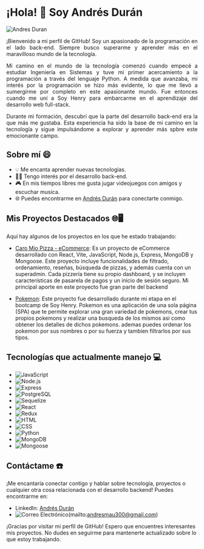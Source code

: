 # ¡Hola! 👋 Soy Andrés Durán

![Andres Duran](https://github.com/CO4CH/CO4CH/assets/109003491/cf91af7a-da33-485b-a99f-96f882781a38)

<p align="justify">
  ¡Bienvenido a mi perfil de GitHub! Soy un apasionado de la programación en el lado back-end. Siempre busco superarme y aprender más en el maravilloso mundo de la tecnología.
</p>

<p align="justify">
  Mi camino en el mundo de la tecnología comenzó cuando empecé a estudiar Ingeniería en Sistemas y tuve mi primer acercamiento a la programación a través del lenguaje Python. A medida que avanzaba, mi interés por la programación se hizo más evidente, lo que me llevó a sumergirme por completo en este apasionante mundo. Fue entonces cuando me uní a Soy Henry para embarcarme en el aprendizaje del desarrollo web full-stack.
</p>

<p align="justify">
  Durante mi formación, descubrí que la parte del desarrollo back-end era la que más me gustaba. Esta experiencia ha sido la base de mi camino en la tecnología y sigue impulsándome a explorar y aprender más spbre este emocionante campo.
</p>

## Sobre mí 😄

- 💡 Me encanta aprender nuevas tecnologías.
- 👨‍💻 Tengo interés por el desarrollo back-end.
- 🎮 En mis tiempos libres me gusta jugar videojuegos con amigos y escuchar musica.
- 🌐 Puedes encontrarme en [Andrés Durán](https://www.linkedin.com/in/andr%C3%A9s-dur%C3%A1n-b4a821232/) para conectarte conmigo.

## Mis Proyectos Destacados 🌐🖥️

Aquí hay algunos de los proyectos en los que he estado trabajando:

- [Caro Mio Pizza - eCommerce](https://github.com/juangui78/pfcaromio): Es un proyecto de eCommerce desarrollado con React, Vite, JavaScript, Node.js, Express, MongoDB y Mongoose. Este proyecto incluye funcionalidades de filtrado, ordenamiento, reseñas, búsqueda de pizzas, y además cuenta con un superadmin. Cada pizzería tiene su propio dashboard, y se incluyen características de pasarela de pagos y un inicio de sesión seguro. Mi principal aporte en este proyecto fue gran parte del backend
  
- [Pokemon](https://github.com/CO4CH/PI-Pokemon-main): Este proyecto fue desarrollado durante mi etapa en el bootcamp de Soy Henry. Pokemon es una aplicación de una sola página (SPA) que te permite explorar una gran variedad de pokemons, crear tus propios pokemons y realizar una busqueda de los mismos asi como obtener los detalles de dichos pokemons. ademas puedes ordenar los pokemon por sus nombres o por su fuerza y tambien filtrarlos por sus tipos.

## Tecnologías que actualmente manejo 💻

- ![JavaScript](https://img.shields.io/badge/JavaScript-F7DF1E?logo=javascript&logoColor=black&style=for-the-badge)
- ![Node.js](https://img.shields.io/badge/Node.js-339933?logo=node.js&logoColor=white&style=for-the-badge)
- ![Express](https://img.shields.io/badge/Express-000000?logo=express&logoColor=white&style=for-the-badge)
- ![PostgreSQL](https://img.shields.io/badge/PostgreSQL-336791?logo=postgresql&logoColor=white&style=for-the-badge)
- ![Sequelize](https://img.shields.io/badge/Sequelize-52B0E7?logo=sequelize&logoColor=white&style=for-the-badge)
- ![React](https://img.shields.io/badge/React-61DAFB?logo=react&logoColor=black&style=for-the-badge)
- ![Redux](https://img.shields.io/badge/Redux-764ABC?logo=redux&logoColor=white&style=for-the-badge)
- ![HTML](https://img.shields.io/badge/HTML-E34F26?logo=html5&logoColor=white&style=for-the-badge)
- ![CSS](https://img.shields.io/badge/CSS-1572B6?logo=css3&logoColor=white&style=for-the-badge)
- ![Python](https://img.shields.io/badge/Python-3776AB?logo=python&logoColor=white&style=for-the-badge)
- ![MongoDB](https://img.shields.io/badge/MongoDB-47A248?logo=mongodb&logoColor=white&style=for-the-badge)
- ![Mongoose](https://img.shields.io/badge/Mongoose-880000?logo=mongoose&logoColor=white&style=for-the-badge)



## Contáctame ☎️

¡Me encantaría conectar contigo y hablar sobre tecnología, proyectos o cualquier otra cosa relacionada con el desarrollo backend! 
Puedes encontrarme en:

- LinkedIn: [Andrés Durán](https://www.linkedin.com/in/andr%C3%A9s-dur%C3%A1n-b4a821232/)
- ![Correo Electrónico](https://img.shields.io/badge/Correo%20Electr%C3%B3nico-EA4335?logo=gmail&logoColor=white&style=for-the-badge)(mailto:andresmau300@gmail.com)


¡Gracias por visitar mi perfil de GitHub! Espero que encuentres interesantes mis proyectos. No dudes en seguirme para mantenerte actualizado sobre lo que estoy trabajando.
<!---
